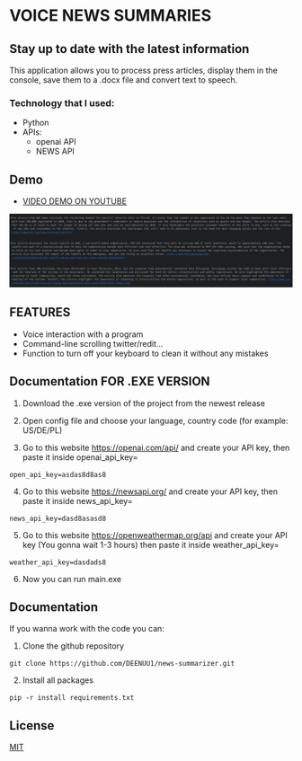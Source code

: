 
# VOICE NEWS SUMMARIES ##
## Stay up to date with the latest information

This application allows you to process press articles, display them in the console, save them to a .docx file and convert text to speech.

### Technology that I used:
- Python
- APIs:
    - openai API
    - NEWS API 



## Demo

- [VIDEO DEMO ON YOUTUBE](https://youtu.be/yFJaFXsPRnk)

<img src="/files/1.png"/>

## FEATURES

- Voice interaction with a program
- Command-line scrolling twitter/redit...
- Function to turn off your keyboard to clean it without any mistakes

## Documentation FOR .EXE VERSION

1. Download the .exe version of the project from the newest release

2. Open config file and choose your language, country code (for example: US/DE/PL)

3. Go to this website https://openai.com/api/ and create your API key, then paste it inside openai_api_key=<HERE>

```
open_api_key=asdas8d8as8
```

4. Go to this website https://newsapi.org/ and create your API key, then paste it inside 
news_api_key=<HERE>

```
news_api_key=dasd8asasd8
```

5. Go to this website https://openweathermap.org/api and create your API key (You gonna wait 1-3 hours) then paste it inside
weather_api_key=<HERE>

```
weather_api_key=dasdads8
```

6. Now you can run main.exe 



## Documentation 

If you wanna work with the code you can:

1. Clone the github repository

```
git clone https://github.com/DEENUU1/news-summarizer.git
```

2. Install all packages

``` 
pip -r install requirements.txt
```





## License

[MIT](https://choosealicense.com/licenses/mit/)

